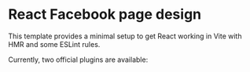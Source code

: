# React Facebook page design

This template provides a minimal setup to get React working in Vite with HMR and some ESLint rules.

Currently, two official plugins are available: